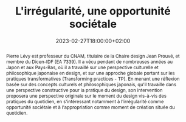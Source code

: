 ---
slug: irregularite_une_opportunite_societale
title: "L'irrégularité, une opportunité sociétale"
layout: single
searchFilter: Event
publitype: presentation
subsection: lecture
tags: ['ESADSE', 'irregularity', 'society', 'appropriation']
institution:
    logo: cnam
    short: Cnam
    name: "Conservatoire national des Arts et Métiers"
    web: "https://www.cnam.fr/"
    colo: "#c1002a"
collaboration:
    partner1:
        logo: esadse
        short: ESADSE
        name: "École Supérieure d'Art et Design de Saint-Étienne"
        web: "https://www.citedudesign.com/"
        heig: 2
    partner2:
        logo: cnam
        short: Cnam
        name: "Conservatoire national des Arts et Métiers"
        web: "https://www.cnam.fr/"
        heig: 1
date: 2023-02-27T18:00:00+02:00
reference: "Lévy, P. (2011). L'irrégularité, une opportunité sociétale, presented at l'École Supérieure d'Art et Design de Saint-Étienne, Saint-Étienne, France. February 27th, 2023."
abstract: "Pierre Lévy est professeur du CNAM, titulaire de la Chaire design Jean Prouvé, et membre du Dicen-IDF (EA 7339). Il a vécu pendant de nombreuses années au Japon et aux Pays-Bas, où il a travaillé sur une perspective culturelle et philosophique japonaise en design, et sur une approche globale portant sur les pratiques transformatives (Transforming practices - TP). En menant une réflexion basée sur des concepts culturels et philosophiques japonais, qu'il travaille dans une perspective constructive pour la pratique du design, son intervention proposera une perspective originale sur le moment du design vis-à-vis des pratiques du quotidien, en s'intéressant notamment à l'irrégularité comme opportunité sociétale et à l'appropriation comme moment de création située du quotidien."
frontphoto: "https://live.staticflickr.com/7655/16830915951_b7955829a2.jpg"
---